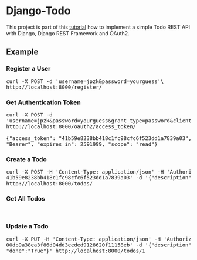 # Django-Todo

This project is part of this [tutorial](http://www.madewithtea.com/simple-todo-api-with-django-and-oauth2.html) how to implement a simple Todo REST API with Django, Django REST Framework and OAuth2.

## Example 

### Register a User

<pre>
curl -X POST -d 'username=jpzk&password=yourguess'\
http://localhost:8000/register/
</pre>

### Get Authentication Token

<pre>
curl -X POST -d
'username=jpzk&password=yourguess&grant_type=password&client_id=jpzk'
http://localhost:8000/oauth2/access_token/
 
{"access_token": "41b59e8238bb418c1fc98cfc6f523dd1a7839a03", "token_type":
"Bearer", "expires_in": 2591999, "scope": "read"} 
</pre>

### Create a Todo

<pre>
curl -X POST -H 'Content-Type: application/json' -H 'Authorization: bearer
41b59e8238bb418c1fc98cfc6f523dd1a7839a03' -d '{"description":"bake a bread"}'
http://localhost:8000/todos/ 
</pre>

### Get All Todos

<pre>

</pre>

### Update a Todo

<pre>
curl -X PUT -H 'Content-Type: application/json' -H 'Authorization: bearer
00db9a38ea3f86d04dd3eeded9128620f11158eb' -d '{"description":"bake a bread",
"done":"True"}' http://localhost:8000/todos/1
</pre> 
